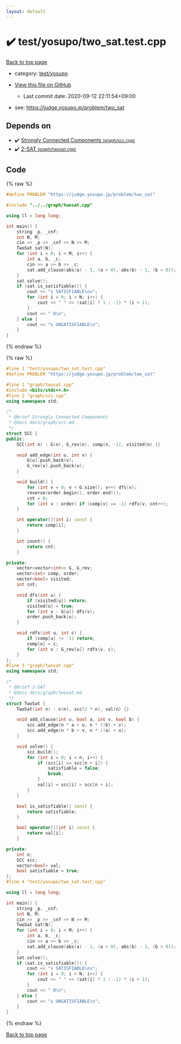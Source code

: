 ```yaml
---
layout: default
---
```


<!-- mathjax config similar to math.stackexchange -->
<script type="text/javascript" async
  src="https://cdnjs.cloudflare.com/ajax/libs/mathjax/2.7.5/MathJax.js?config=TeX-MML-AM_CHTML">
</script>
<script type="text/x-mathjax-config">
  MathJax.Hub.Config({
    TeX: { equationNumbers: { autoNumber: "AMS" }},
    tex2jax: {
      inlineMath: [ ['$','$'] ],
      processEscapes: true
    },
    "HTML-CSS": { matchFontHeight: false },
    displayAlign: "left",
    displayIndent: "2em"
  });
</script>

<script type="text/javascript" src="https://cdnjs.cloudflare.com/ajax/libs/jquery/3.4.1/jquery.min.js"></script>
<script src="https://cdn.jsdelivr.net/npm/jquery-balloon-js@1.1.2/jquery.balloon.min.js" integrity="sha256-ZEYs9VrgAeNuPvs15E39OsyOJaIkXEEt10fzxJ20+2I=" crossorigin="anonymous"></script>
<script type="text/javascript" src="../../../assets/js/copy-button.js"></script>
<link rel="stylesheet" href="../../../assets/css/copy-button.css" />


# :heavy_check_mark: test/yosupo/two_sat.test.cpp

<a href="../../../index.html">Back to top page</a>

* category: <a href="../../../index.html#0b58406058f6619a0f31a172defc0230">test/yosupo</a>
* <a href="{{ site.github.repository_url }}/blob/master/test/yosupo/two_sat.test.cpp">View this file on GitHub</a>
    - Last commit date: 2020-09-12 22:11:54+09:00


* see: <a href="https://judge.yosupo.jp/problem/two_sat">https://judge.yosupo.jp/problem/two_sat</a>


## Depends on

* :heavy_check_mark: <a href="../../../library/graph/scc.cpp.html">Strongly Connected Components <small>(graph/scc.cpp)</small></a>
* :heavy_check_mark: <a href="../../../library/graph/twosat.cpp.html">2-SAT <small>(graph/twosat.cpp)</small></a>


## Code

<a id="unbundled"></a>
{% raw %}
```cpp
#define PROBLEM "https://judge.yosupo.jp/problem/two_sat"

#include "../../graph/twosat.cpp"

using ll = long long;

int main() {
    string _p, _cnf;
    int N, M;
    cin >> _p >> _cnf >> N >> M;
    TwoSat sat(N);
    for (int i = 0; i < M; i++) {
        int a, b, _c;
        cin >> a >> b >> _c;
        sat.add_clause(abs(a) - 1, (a > 0), abs(b) - 1, (b > 0));
    }
    sat.solve();
    if (sat.is_satisfiable()) {
        cout << "s SATISFIABLE\nv";
        for (int i = 0; i < N; i++) {
            cout << " " << (sat[i] ? 1 : -1) * (i + 1);
        }
        cout << " 0\n";
    } else {
        cout << "s UNSATISFIABLE\n";
    }
}

```
{% endraw %}

<a id="bundled"></a>
{% raw %}
```cpp
#line 1 "test/yosupo/two_sat.test.cpp"
#define PROBLEM "https://judge.yosupo.jp/problem/two_sat"

#line 1 "graph/twosat.cpp"
#include <bits/stdc++.h>
#line 2 "graph/scc.cpp"
using namespace std;

/*
 * @brief Strongly Connected Components
 * @docs docs/graph/scc.md
 */
struct SCC {
public:
    SCC(int n) : G(n), G_rev(n), comp(n, -1), visited(n) {}

    void add_edge(int u, int v) {
        G[u].push_back(v);
        G_rev[v].push_back(u);
    }

    void build() {
        for (int v = 0; v < G.size(); v++) dfs(v);
        reverse(order.begin(), order.end());
        cnt = 0;
        for (int v : order) if (comp[v] == -1) rdfs(v, cnt++);
    }

    int operator[](int i) const {
        return comp[i];
    }

    int count() {
        return cnt;
    }

private:
    vector<vector<int>> G, G_rev;
    vector<int> comp, order;
    vector<bool> visited;
    int cnt;

    void dfs(int u) {
        if (visited[u]) return;
        visited[u] = true;
        for (int v : G[u]) dfs(v);
        order.push_back(u);
    }

    void rdfs(int u, int c) {
        if (comp[u] != -1) return;
        comp[u] = c;
        for (int v : G_rev[u]) rdfs(v, c);
    }
};
#line 3 "graph/twosat.cpp"
using namespace std;

/*
 * @brief 2-SAT
 * @docs docs/graph/twosat.md
 */
struct TwoSat {
    TwoSat(int n) : n(n), scc(2 * n), val(n) {}

    void add_clause(int u, bool a, int v, bool b) {
        scc.add_edge(n * a + u, n * (!b) + v);
        scc.add_edge(n * b + v, n * (!a) + u);
    }

    void solve() {
        scc.build();
        for (int i = 0; i < n; i++) {
            if (scc[i] == scc[n + i]) {
                satisfiable = false;
                break;
            }
            val[i] = scc[i] > scc[n + i];
        }
    }

    bool is_satisfiable() const {
        return satisfiable;
    }

    bool operator[](int i) const {
        return val[i];
    }

private:
    int n;
    SCC scc;
    vector<bool> val;
    bool satisfiable = true;
};
#line 4 "test/yosupo/two_sat.test.cpp"

using ll = long long;

int main() {
    string _p, _cnf;
    int N, M;
    cin >> _p >> _cnf >> N >> M;
    TwoSat sat(N);
    for (int i = 0; i < M; i++) {
        int a, b, _c;
        cin >> a >> b >> _c;
        sat.add_clause(abs(a) - 1, (a > 0), abs(b) - 1, (b > 0));
    }
    sat.solve();
    if (sat.is_satisfiable()) {
        cout << "s SATISFIABLE\nv";
        for (int i = 0; i < N; i++) {
            cout << " " << (sat[i] ? 1 : -1) * (i + 1);
        }
        cout << " 0\n";
    } else {
        cout << "s UNSATISFIABLE\n";
    }
}

```
{% endraw %}

<a href="../../../index.html">Back to top page</a>

